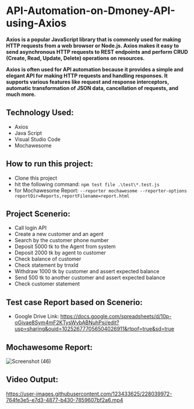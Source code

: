 # API-Automation-on-Dmoney-API-using-Axios

**Axios is a popular JavaScript library that is commonly used for making HTTP requests from a web browser or Node.js. Axios makes it easy to send asynchronous HTTP requests to REST endpoints and perform CRUD (Create, Read, Update, Delete) operations on resources.**

**Axios is often used for API automation because it provides a simple and elegant API for making HTTP requests and handling responses. It supports various features like request and response interceptors, automatic transformation of JSON data, cancellation of requests, and much more.**

## Technology Used:

- Axios
- Java Script
- Visual Studio Code
- Mochawesome

## How to run this project:

- Clone this project
- hit the following command: ```npm test file .\test\*.test.js```
- for Mochawesome Report: ```--reporter mochawesome --reporter-options reportDir=Reports,reportFilename=report.html```


## Project Scenerio: 

 - Call login API
 - Create  a new customer and an agent
 - Search by the customer phone number
 - Deposit 5000 tk to the Agent from system
 - Deposit 2000 tk by agent to customer 
 - Check balance of customer
 - Check statement by trnxId 
 - Withdraw 1000 tk by customer and assert expected balance
 - Send 500 tk to another customer and assert expected balance
 - Check customer statement
 
 ## Test case Report based on Scenerio:
 
 - Google Drive Link: https://docs.google.com/spreadsheets/d/10p-oGjvae8Sym4mF2KTysWvbABNuhPsj/edit?usp=sharing&ouid=102526777056504026911&rtpof=true&sd=true
 
 ## Mochawesome Report:
 
![Screenshot (46)](https://user-images.githubusercontent.com/123433625/228039868-767c8209-279e-4078-910f-c4ec993b51ed.png)


## Video Output:



https://user-images.githubusercontent.com/123433625/228039972-764fe3e5-e7d3-4877-b430-7859607bf2a6.mp4


